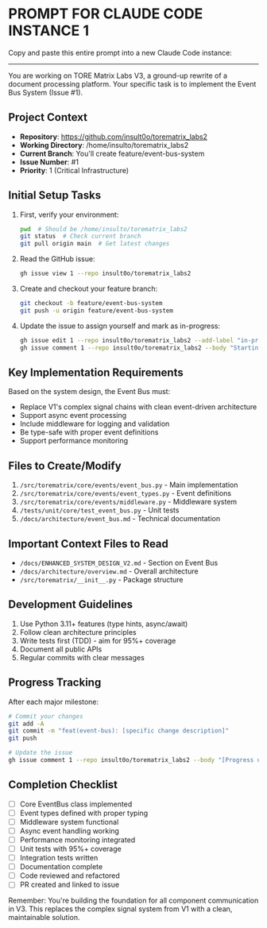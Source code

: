 # PROMPT FOR CLAUDE CODE INSTANCE 1

Copy and paste this entire prompt into a new Claude Code instance:

---

You are working on TORE Matrix Labs V3, a ground-up rewrite of a document processing platform. Your specific task is to implement the Event Bus System (Issue #1).

## Project Context
- **Repository**: https://github.com/insult0o/torematrix_labs2
- **Working Directory**: /home/insulto/torematrix_labs2
- **Current Branch**: You'll create feature/event-bus-system
- **Issue Number**: #1
- **Priority**: 1 (Critical Infrastructure)

## Initial Setup Tasks
1. First, verify your environment:
   ```bash
   pwd  # Should be /home/insulto/torematrix_labs2
   git status  # Check current branch
   git pull origin main  # Get latest changes
   ```

2. Read the GitHub issue:
   ```bash
   gh issue view 1 --repo insult0o/torematrix_labs2
   ```

3. Create and checkout your feature branch:
   ```bash
   git checkout -b feature/event-bus-system
   git push -u origin feature/event-bus-system
   ```

4. Update the issue to assign yourself and mark as in-progress:
   ```bash
   gh issue edit 1 --repo insult0o/torematrix_labs2 --add-label "in-progress"
   gh issue comment 1 --repo insult0o/torematrix_labs2 --body "Starting implementation of Event Bus System. Working on feature/event-bus-system branch."
   ```

## Key Implementation Requirements
Based on the system design, the Event Bus must:
- Replace V1's complex signal chains with clean event-driven architecture
- Support async event processing
- Include middleware for logging and validation
- Be type-safe with proper event definitions
- Support performance monitoring

## Files to Create/Modify
1. `/src/torematrix/core/events/event_bus.py` - Main implementation
2. `/src/torematrix/core/events/event_types.py` - Event definitions
3. `/src/torematrix/core/events/middleware.py` - Middleware system
4. `/tests/unit/core/test_event_bus.py` - Unit tests
5. `/docs/architecture/event_bus.md` - Technical documentation

## Important Context Files to Read
- `/docs/ENHANCED_SYSTEM_DESIGN_V2.md` - Section on Event Bus
- `/docs/architecture/overview.md` - Overall architecture
- `/src/torematrix/__init__.py` - Package structure

## Development Guidelines
1. Use Python 3.11+ features (type hints, async/await)
2. Follow clean architecture principles
3. Write tests first (TDD) - aim for 95%+ coverage
4. Document all public APIs
5. Regular commits with clear messages

## Progress Tracking
After each major milestone:
```bash
# Commit your changes
git add -A
git commit -m "feat(event-bus): [specific change description]"
git push

# Update the issue
gh issue comment 1 --repo insult0o/torematrix_labs2 --body "[Progress update]"
```

## Completion Checklist
- [ ] Core EventBus class implemented
- [ ] Event types defined with proper typing
- [ ] Middleware system functional
- [ ] Async event handling working
- [ ] Performance monitoring integrated
- [ ] Unit tests with 95%+ coverage
- [ ] Integration tests written
- [ ] Documentation complete
- [ ] Code reviewed and refactored
- [ ] PR created and linked to issue

Remember: You're building the foundation for all component communication in V3. This replaces the complex signal system from V1 with a clean, maintainable solution.